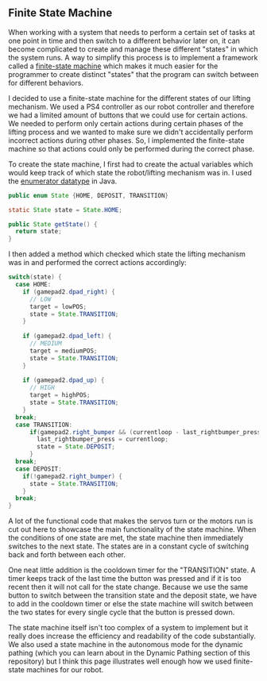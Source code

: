## Finite State Machine

When working with a system that needs to perform a certain set of tasks at one point in time and then switch to a different behavior later on, it can become complicated to create and manage these different "states" in which the system runs. A way to simplify this process is to implement a framework called a [finite-state machine](https://en.wikipedia.org/wiki/Finite-state_machine) which makes it much easier for the programmer to create distinct "states" that the program can switch between for different behaviors.

I decided to use a finite-state machine for the different states of our lifting mechanism. We used a PS4 controller as our robot controller and therefore we  had a limited amount of buttons that we could use for certain actions. We needed to perform only certain actions during certain phases of the lifting process and we wanted to make sure we didn't accidentally perform incorrect actions during other phases. So, I implemented the finite-state machine so that actions could only be performed during the correct phase.

To create the state machine, I first had to create the actual variables which would keep track of which state the robot/lifting mechanism was in. I used the [enumerator datatype](https://en.wikipedia.org/wiki/Enumerated_type) in Java.

```java
public enum State {HOME, DEPOSIT, TRANSITION}

static State state = State.HOME;

public State getState() {
  return state;
}
```
I then added a method which checked which state the lifting mechanism was in and performed the correct actions accordingly:
```java
switch(state) {
  case HOME:
    if (gamepad2.dpad_right) {
      // LOW
      target = lowPOS;
      state = State.TRANSITION;
    }
    
    if (gamepad2.dpad_left) {
      // MEDIUM
      target = mediumPOS;
      state = State.TRANSITION;
    }
    
    if (gamepad2.dpad_up) {
      // HIGH
      target = highPOS;
      state = State.TRANSITION;
    }
  break;
  case TRANSITION:
      if(gamepad2.right_bumper && (currentloop - last_rightbumper_press) > PRESS_TIME_MS) {
        last_rightbumper_press = currentloop;
        state = State.DEPOSIT;
      }
  break;
  case DEPOSIT:
    if(!gamepad2.right_bumper) {
      state = State.TRANSITION;
    }
  break;
}
```
A lot of the functional code that makes the servos turn or the motors run is cut out here to showcase the main functionality of the state machine. When the conditions of one state are met, the state machine then immediately switches to the next state. The states are in a constant cycle of switching back and forth between each other. 

One neat little addition is the cooldown timer for the "TRANSITION" state. A timer keeps track of the last time the button was pressed and if it is too recent then it will not call for the state change. Because we use the same button to switch between the transition state and the deposit state, we have to add in the cooldown timer or else the state machine will switch between the two states for every single cycle that the button is pressed down.

The state machine itself isn't too complex of a system to implement but it really does increase the efficiency and readability of the code substantially. We also used a state machine in the autonomous mode for the dynamic pathing (which you can learn about in the Dynamic Pathing section of this repository) but I think this page illustrates well enough how we used finite-state machines for our robot.
